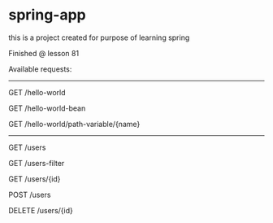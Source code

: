 # spring-app

this is a project created for purpose of learning spring

Finished @ lesson 81

Available requests:

--------

GET /hello-world

GET /hello-world-bean

GET /hello-world/path-variable/{name}

--------

GET /users

GET /users-filter

GET /users/{id}

POST /users

DELETE /users/{id}